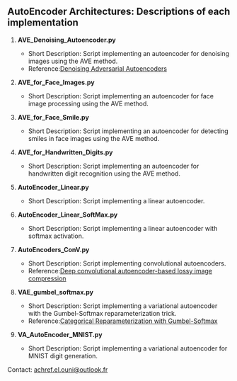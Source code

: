 ## AutoEncoder Architectures: Descriptions of each implementation


1. **AVE_Denoising_Autoencoder.py**
   - Short Description: Script implementing an autoencoder for denoising images using the AVE method.
   - Reference:[Denoising Adversarial Autoencoders](https://ieeexplore.ieee.org/abstract/document/8438540)

2. **AVE_for_Face_Images.py**
   - Short Description: Script implementing an autoencoder for face image processing using the AVE method.

3. **AVE_for_Face_Smile.py**
   - Short Description: Script implementing an autoencoder for detecting smiles in face images using the AVE method.

4. **AVE_for_Handwritten_Digits.py**
   - Short Description: Script implementing an autoencoder for handwritten digit recognition using the AVE method.

5. **AutoEncoder_Linear.py**
   - Short Description: Script implementing a linear autoencoder.

6. **AutoEncoder_Linear_SoftMax.py**
   - Short Description: Script implementing a linear autoencoder with softmax activation.

7. **AutoEncoders_ConV.py**
   - Short Description: Script implementing convolutional autoencoders.
   - Reference:[Deep convolutional autoencoder-based lossy image compression](https://arxiv.org/pdf/1804.09535.pdf)

8. **VAE_gumbel_softmax.py**
   - Short Description: Script implementing a variational autoencoder with the Gumbel-Softmax reparameterization trick.
   - Reference:[Categorical Reparameterization with Gumbel-Softmax](https://arxiv.org/pdf/1611.01144.pdf)

9. **VA_AutoEncoder_MNIST.py**
    - Short Description: Script implementing a variational autoencoder for MNIST digit generation.
    
Contact: achref.el.ouni@outlook.fr
